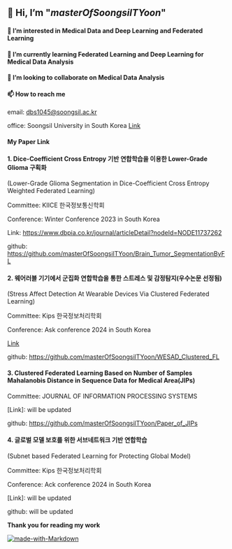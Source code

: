 ## 👋 Hi, I’m "_masterOfSoongsilTYoon_"
#### 👀 I’m interested in Medical Data and Deep Learning and Federated Learning
#### 🌱 I’m currently learning Federated Learning and Deep Learning for Medical Data Analysis
#### 💞️ I’m looking to collaborate on Medical Data Analysis
#### 📫 How to reach me 
email: dbs1045@soongsil.ac.kr

office: Soongsil University in South Korea
[Link](https://dilab.ssu.ac.kr/)

#### My Paper Link
#### 1. Dice-Coefficient Cross Entropy 기반 연합학습을 이용한 Lower-Grade Glioma 구획화
(Lower-Grade Glioma Segmentation in Dice-Coefficient Cross Entropy Weighted Federated Learning)

Committee: KIICE 한국정보통신학회

Conference: Winter Conference 2023 in South Korea

Link: https://www.dbpia.co.kr/journal/articleDetail?nodeId=NODE11737262

github: https://github.com/masterOfSoongsilTYoon/Brain_Tumor_SegmentationByFL

#### 2. 웨어러블 기기에서 군집화 연합학습을 통한 스트레스 및 감정탐지(우수논문 선정됨)
(Stress Affect Detection At Wearable Devices Via Clustered Federated Learning)

Committee: Kips 한국정보처리학회

Conference: Ask conference 2024 in South Korea

[Link](https://kiss.kstudy.com/Detail/Ar?key=4096965)

github: https://github.com/masterOfSoongsilTYoon/WESAD_Clustered_FL

#### 3. Clustered Federated Learning Based on Number of Samples Mahalanobis Distance in Sequence Data for Medical Area(JIPs)

Committee: JOURNAL OF INFORMATION PROCESSING SYSTEMS

[Link]: will be updated

github: https://github.com/masterOfSoongsilTYoon/Paper_of_JIPs

#### 4. 글로벌 모델 보호를 위한 서브네트워크 기반 연합학습
(Subnet based Federated Learning for Protecting Global Model)

Committee: Kips 한국정보처리학회

Conference: Ack conference 2024 in South Korea

[Link]: will be updated

github: will be updated

__Thank you for reading my work__

[![made-with-Markdown](https://img.shields.io/badge/Made%20with-Markdown-1f425f.svg)](http://commonmark.org) 

<!---
masterOfSoongsilTYoon/masterOfSoongsilTYoon is a ✨ special ✨ repository because its `README.md` (this file) appears on your GitHub profile.
You can click the Preview link to take a look at your changes.
--->
